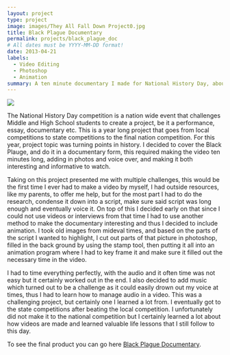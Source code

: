 ```yaml
---
layout: project
type: project
image: images/They All Fall Down Project0.jpg
title: Black Plague Documentary
permalink: projects/black_plague_doc
# All dates must be YYYY-MM-DD format!
date: 2013-04-21
labels:
  - Video Editing
  - Photoshop
  - Animation
summary: A ten minute documentary I made for National History Day, about the Black Plague, that went on to State Finals for the competition.
---
```


<img class="ui medium right floated rounded image" src="../images/They All Fall Down Project0.jpg">

The National History Day competition is a nation wide event that challenges Middle and High School students to create a project, be it a performance, essay, documentary etc.  This is a year long project that goes from local competitions to state competitions to the final nation competition.  For this year, project topic was turning points in history.  I decided to cover the Black Plauge, and do it in a documentary form, this required making the video ten minutes long, adding in photos and voice over, and making it both interesting and informative to watch.   

Taking on this project presented me with multiple challenges, this would be the first time I ever had to make a video by myself, I had outside resources, like my parents, to offer me help, but for the most part I had to do the research, condense it down into a script, make sure said script was long enough and eventually voice it.  On top of this I decided early on that since I could not use videos or interviews from that time I had to use another method to make the documentary interesting and thus I decided to include animation.  I took old images from mideval times, and based on the parts of the script I wanted to highlight, I cut out parts of that picture in photoshop, filled in the back ground by using the stamp tool, then putting it all into an animation program where I had to key frame it and make sure it filled out the necessary time in the video.

I had to time everything perfectly, with the audio and it often time was not easy but it certainly worked out in the end.  I also decided to add music which turned out to be a challenge as it could easily drown out my voice at times, thus I had to learn how to manage audio in a video.  This was a challenging project, but certainly one I learned a lot from. I eventually got to the state competitions after beating the local competition.  I unfortunately did not make it to the national competition but I certainly learned a lot about how videos are made and learned valuable life lessons that I still follow to this day. 



To see the final product you can go here [Black Plague Documentary](https://www.youtube.com/watch?v=gPdh1PnmChw&t=6s).




